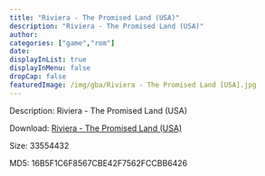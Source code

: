```yaml
---
title: "Riviera - The Promised Land (USA)"
description: "Riviera - The Promised Land (USA)"
author: 
categories: ["game","rom"]
date: 
displayInList: true
displayInMenu: false
dropCap: false
featuredImage: /img/gba/Riviera - The Promised Land [USA].jpg
---
```


Description: Riviera - The Promised Land (USA)

Download: <a style="text-decoration:underline;" href="https://mega.nz/#!iTR2iAKT!Qb8-Y7gJzLvH9QEez03C6_iIorPE6uHAn9FvD3BMcAE" target = "_blank" rel = "nofollow" > Riviera - The Promised Land (USA)</a>

Size: 33554432

MD5: 16B5F1C6F8567CBE42F7562FCCBB6426

